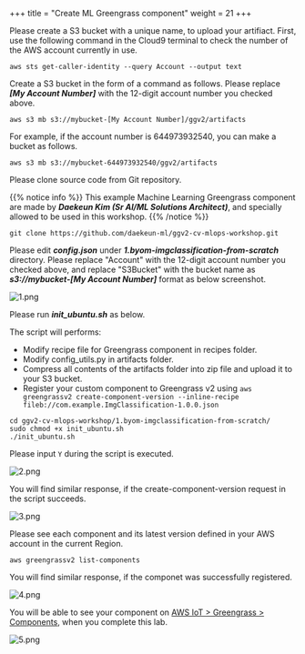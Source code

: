 +++
title = "Create ML Greengrass component"
weight = 21
+++

Please create a S3 bucket with a unique name, to upload your artifiact.
First, use the following command in the Cloud9 terminal to check the number of the AWS account currently in use.

``` shell
aws sts get-caller-identity --query Account --output text
```

Create a S3 bucket in the form of a command as follows. Please replace ***[My Account Number]*** with the 12-digit account number you checked above.

``` shell
aws s3 mb s3://mybucket-[My Account Number]/ggv2/artifacts
```

For example, if the account number is 644973932540, you can make a bucket as follows.

``` shell
aws s3 mb s3://mybucket-644973932540/ggv2/artifacts
```

Please clone source code from Git repository.

{{% notice info %}}
This example Machine Learning Greengrass component are made by ***Daekeun Kim (Sr AI/ML Solutions Architect)***, and specially allowed to be used in this workshop.
{{% /notice %}}

``` shell
git clone https://github.com/daekeun-ml/ggv2-cv-mlops-workshop.git
```

Please edit ***config.json*** under ***1.byom-imgclassification-from-scratch*** directory.
Please replace "Account" with the 12-digit account number you checked above, and replace "S3Bucket" with the bucket name as ***s3://mybucket-[My Account Number]*** format as below screenshot.

![1.png](/images/1/1/1.png)

Please run ***init_ubuntu.sh*** as below.

The script will performs:

+ Modify recipe file for Greengrass component in recipes folder.
+ Modify config_utils.py in artifacts folder.
+ Compress all contents of the artifacts folder into zip file and upload it to your S3 bucket.
+ Register your custom component to Greengrass v2 using ```aws greengrassv2 create-component-version --inline-recipe fileb://com.example.ImgClassification-1.0.0.json```

``` shell
cd ggv2-cv-mlops-workshop/1.byom-imgclassification-from-scratch/
sudo chmod +x init_ubuntu.sh
./init_ubuntu.sh 
```

Please input ```Y``` during the script is executed.

![2.png](/images/1/1/2.png)

You will find similar response, if the create-component-version request in the script succeeds.

![3.png](/images/1/1/3.png)

Please see each component and its latest version defined in your AWS account in the current Region. 

``` shell
aws greengrassv2 list-components
```

You will find similar response, if the componet was successfully registered.

![4.png](/images/1/1/4.png)


You will be able to see your component on [AWS IoT > Greengrass > Components](https://console.aws.amazon.com/iot/home?#/greengrass/v2/components), when you complete this lab.

![5.png](/images/1/1/5.png)
